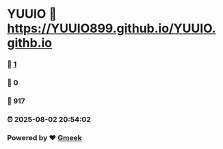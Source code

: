 # YUUIO :link: https://YUUIO899.github.io/YUUIO.githb.io 
### :page_facing_up: [1](https://YUUIO899.github.io/YUUIO.githb.io/tag.html) 
### :speech_balloon: 0 
### :hibiscus: 917 
### :alarm_clock: 2025-08-02 20:54:02 
### Powered by :heart: [Gmeek](https://github.com/Meekdai/Gmeek)
